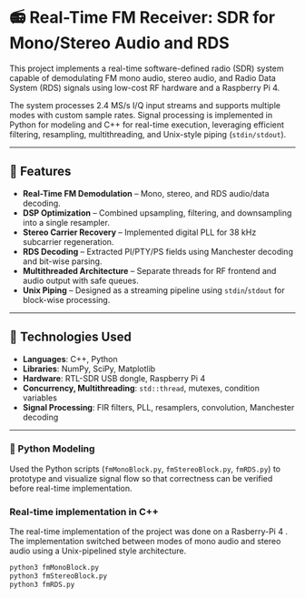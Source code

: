 # 📻 Real-Time FM Receiver: SDR for Mono/Stereo Audio and RDS

This project implements a real-time software-defined radio (SDR) system capable of demodulating FM mono audio, stereo audio, and Radio Data System (RDS) signals using low-cost RF hardware and a Raspberry Pi 4.

The system processes 2.4 MS/s I/Q input streams and supports multiple modes with custom sample rates. Signal processing is implemented in Python for modeling and C++ for real-time execution, leveraging efficient filtering, resampling, multithreading, and Unix-style piping (`stdin/stdout`).

---

## 🚀 Features

- **Real-Time FM Demodulation** – Mono, stereo, and RDS audio/data decoding.
- **DSP Optimization** – Combined upsampling, filtering, and downsampling into a single resampler.
- **Stereo Carrier Recovery** – Implemented digital PLL for 38 kHz subcarrier regeneration.
- **RDS Decoding** – Extracted PI/PTY/PS fields using Manchester decoding and bit-wise parsing.
- **Multithreaded Architecture** – Separate threads for RF frontend and audio output with safe queues.
- **Unix Piping** – Designed as a streaming pipeline using `stdin`/`stdout` for block-wise processing.

---

## 🧠 Technologies Used

- **Languages**: C++, Python
- **Libraries**: NumPy, SciPy, Matplotlib
- **Hardware**: RTL-SDR USB dongle, Raspberry Pi 4
- **Concurrency, Multithreading**: `std::thread`, mutexes, condition variables
- **Signal Processing**: FIR filters, PLL, resamplers, convolution, Manchester decoding

---

### 🧪 Python Modeling
Used the Python scripts (`fmMonoBlock.py`, `fmStereoBlock.py`, `fmRDS.py`) to prototype and visualize signal flow so that correctness can be verified before real-time implementation.

### Real-time implementation in C++
The real-time implementation of the project was done on a Rasberry-Pi 4 . The implementation switched between modes of mono audio and stereo audio using a Unix-pipelined style architecture.

```bash
python3 fmMonoBlock.py
python3 fmStereoBlock.py
python3 fmRDS.py
